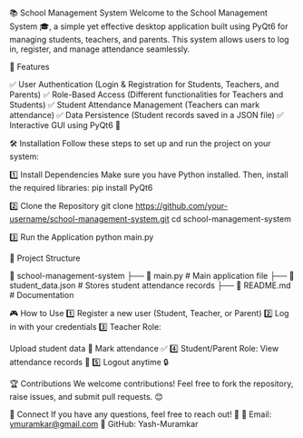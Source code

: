 📚 School Management System
Welcome to the School Management System 🎓, a simple yet effective desktop application built using PyQt6 for managing students, teachers, and parents. This system allows users to log in, register, and manage attendance seamlessly.


🚀 Features

✅ User Authentication (Login & Registration for Students, Teachers, and Parents)
✅ Role-Based Access (Different functionalities for Teachers and Students)
✅ Student Attendance Management (Teachers can mark attendance)
✅ Data Persistence (Student records saved in a JSON file)
✅ Interactive GUI using PyQt6 🎨

🛠️ Installation
Follow these steps to set up and run the project on your system:

1️⃣ Install Dependencies
Make sure you have Python installed. Then, install the required libraries:
pip install PyQt6

2️⃣ Clone the Repository
git clone https://github.com/your-username/school-management-system.git
cd school-management-system

3️⃣ Run the Application
python main.py

📂 Project Structure

📁 school-management-system
├── 📜 main.py            # Main application file
├── 📜 student_data.json  # Stores student attendance records
├── 📜 README.md          # Documentation

🎮 How to Use
1️⃣ Register a new user (Student, Teacher, or Parent)
2️⃣ Log in with your credentials
3️⃣ Teacher Role:

Upload student data 📝
Mark attendance ✅ 4️⃣ Student/Parent Role:
View attendance records 👀 5️⃣ Logout anytime 🔒

🏆 Contributions
We welcome contributions! Feel free to fork the repository, raise issues, and submit pull requests. 😊

🤝 Connect
If you have any questions, feel free to reach out! 💬
📧 Email: ymuramkar@gmail.com
🔗 GitHub: Yash-Muramkar

